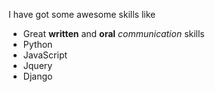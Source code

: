 I have got some awesome skills like
* Great **written** and **oral** _communication_ skills
* Python
* JavaScript
* Jquery
* Django
